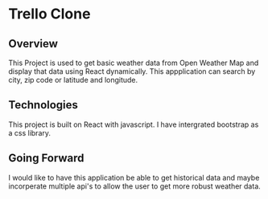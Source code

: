 # Trello Clone

## Overview

This Project is used to get basic weather data from Open Weather Map and display that data using React dynamically. This appplication can search by city, zip code or latitude and longitude.

## Technologies

This project is built on React with javascript. I have intergrated bootstrap as a css library.

## Going Forward

I would like to have this application be able to get historical data and maybe incorperate multiple api's to allow the user to get more robust weather data.
